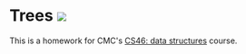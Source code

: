 # Trees ![](https://api.travis-ci.com/peter-dimitrov/trees.svg?branch=master)

This is a homework for CMC's [CS46: data structures](https://github.com/mikeizbicki/cmc-csci046) course.
